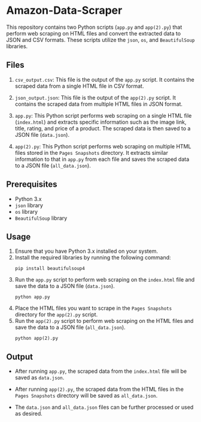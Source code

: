 # Amazon-Data-Scraper

This repository contains two Python scripts (`app.py` and `app(2).py`) that perform web scraping on HTML files and convert the extracted data to JSON and CSV formats. These scripts utilize the `json`, `os`, and `BeautifulSoup` libraries.

## Files

1. `csv_output.csv`: This file is the output of the `app.py` script. It contains the scraped data from a single HTML file in CSV format.

2. `json_output.json`: This file is the output of the `app(2).py` script. It contains the scraped data from multiple HTML files in JSON format.

3. `app.py`: This Python script performs web scraping on a single HTML file (`index.html`) and extracts specific information such as the image link, title, rating, and price of a product. The scraped data is then saved to a JSON file (`data.json`).

4. `app(2).py`: This Python script performs web scraping on multiple HTML files stored in the `Pages Snapshots` directory. It extracts similar information to that in `app.py` from each file and saves the scraped data to a JSON file (`all_data.json`).

## Prerequisites

- Python 3.x
- `json` library
- `os` library
- `BeautifulSoup` library

## Usage

1. Ensure that you have Python 3.x installed on your system.
2. Install the required libraries by running the following command:
   ```shell
   pip install beautifulsoup4
   ```
3. Run the `app.py` script to perform web scraping on the `index.html` file and save the data to a JSON file (`data.json`).
   ```shell
   python app.py
   ```
4. Place the HTML files you want to scrape in the `Pages Snapshots` directory for the `app(2).py` script.
5. Run the `app(2).py` script to perform web scraping on the HTML files and save the data to a JSON file (`all_data.json`).
   ```shell
   python app(2).py
   ```

## Output

- After running `app.py`, the scraped data from the `index.html` file will be saved as `data.json`.

- After running `app(2).py`, the scraped data from the HTML files in the `Pages Snapshots` directory will be saved as `all_data.json`.

- The `data.json` and `all_data.json` files can be further processed or used as desired.
